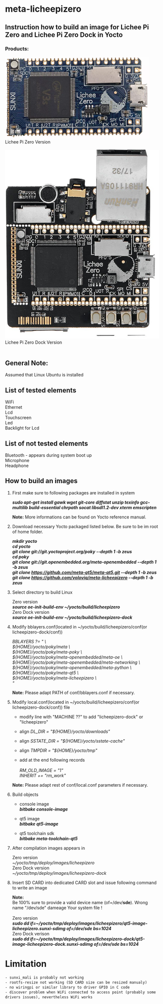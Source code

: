 # meta-licheepizero

## Instruction how to build an image for Lichee Pi Zero and Lichee Pi Zero Dock in Yocto

### Products:

![Schematic](Lichee_Pi_Zero.png) <br>
Lichee Pi Zero Version <br>
<br>
![Schematic](Lichee_Pi_Zero_Dock.jpg) <br>
Lichee Pi Zero Dock Version <br>
<br>

## General Note:
Assumed that Linux Ubuntu is installed

## List of tested elements

WiFi <br>
Ethernet <br>
Lcd <br>
Touchscreen <br>
Led  <br>
Backlight for Lcd <br>

## List of not tested elements

Bluetooth - appears during system boot up <br>
Microphone <br>
Headphone <br>

## How to build an images

1. First make sure to following packages are installed in system

    ***sudo apt-get install gawk wget git-core diffstat unzip texinfo gcc-multilib build-essential chrpath socat libsdl1.2-dev xterm emscripten***

    **Note:**
    More informations can be found on Yocto reference manual.

2. Download necessary Yocto packaged listed below. Be sure to be im root of home folder.

	***mkdir yocto***<br>
	***cd yocto*** <br>
	***git clone git://git.yoctoproject.org/poky --depth 1 -b zeus*** <br>
        ***cd poky*** <br>
	***git clone git://git.openembedded.org/meta-openembedded --depth 1 -b zeus*** <br>
	***git clone https://github.com/meta-qt5/meta-qt5.git --depth 1 -b zeus*** <br>
	***git clone https://github.com/voloviq/meta-licheepizero --depth 1 -b zeus*** <br>

3. Select directory to build Linux

    Zero version <br>
	***source oe-init-build-env ~/yocto/build/licheepizero*** <br>
    Zero Dock version <br>
	***source oe-init-build-env ~/yocto/build/licheepizero-dock*** <br>

4. Modify bblayers.conf(located in ~/yocto/build/licheepizero/conf(or licheepizero-dock/conf))

    *BBLAYERS ?= " \\\
      ${HOME}/yocto/poky/meta \\\
      ${HOME}/yocto/poky/meta-poky \\\
      ${HOME}/yocto/poky/meta-openembedded/meta-oe \\\
      ${HOME}/yocto/poky/meta-openembedded/meta-networking \\\
      ${HOME}/yocto/poky/meta-openembedded/meta-python \\\
      ${HOME}/yocto/poky/meta-qt5 \\\
      ${HOME}/yocto/poky/meta-licheepizero \\\
      "*<br>

    **Note:** Please adapt PATH of conf/bblayers.conf if necessary. <br>

5. Modify local.conf(located in ~/yocto/build/licheepizero/conf(or licheepizero-dock/conf)) file

    - modify line with "MACHINE ??" to add "licheepizero-dock" or "licheepizero"

    - align *DL_DIR = "${HOME}/yocto/downloads"* <br>

    - align *SSTATE_DIR = "${HOME}/yocto/sstate-cache"* <br>
    
    - align *TMPDIR = "${HOME}/yocto/tmp"* <br>
    
    - add at the end following records <br> <br>
    	*RM_OLD_IMAGE = "1"* <br>
	*INHERIT += "rm_work"* <br>

    **Note:** Please adapt rest of conf/local.conf parameters if necessary. <br>

6. Build objects

    - console image <br>
      ***bitbake console-image*** <br>

    - qt5 image <br>
      ***bitbake qt5-image*** <br>

    - qt5 toolchain sdk <br>
      ***bitbake meta-toolchain-qt5*** <br>

7. After compilation images appears in

    Zero version <br>
	*~/yocto/tmp/deploy/images/licheepizero* <br>
    Zero Dock version <br>
	*~/yocto/tmp/deploy/images/licheepizero-dock* <br>

8. Insert SD CARD into dedicated CARD slot and issue following command to write an image

    **Note:** <br>
    Be 100% sure to provide a valid device name (of=/dev/**sde**). Wrong name "/dev/sde" dameage Your system file ! <br> <br>
        Zero version <br>
    	***sudo dd if=~/yocto/tmp/deploy/images/licheepizero/qt5-image-licheepizero.sunxi-sdimg of=/dev/sde bs=1024*** <br>
    	Zero Dock verison <br>
    	***sudo dd if=~/yocto/tmp/deploy/images/licheepizero-dock/qt5-image-licheepizero-dock.sunxi-sdimg of=/dev/sde bs=1024*** <br>

# Limitation

	- sunxi_mali is probably not working
	- rootfs-resize not working (SD CARD size can be resized manualy)
	- no wiringpi or similar library to driver GPIO in C code
	- discover problem when WiFi connected to access point (probably some drivers issues), nevertheless WiFi works
